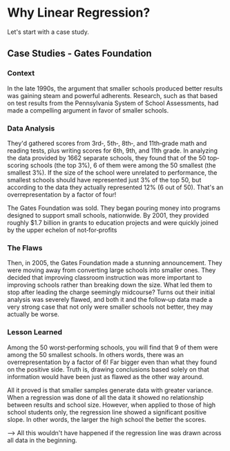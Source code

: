 # Why Linear Regression?

Let's start with a case study.

## Case Studies - Gates Foundation

### Context

In the late 1990s, the argument that smaller schools produced better results was gaining steam and powerful adherents. Research, such as that based on test results from the Pennsylvania System of School Assessments, had made a compelling argument in favor of smaller schools.

### Data Analysis

They'd gathered scores from 3rd‐, 5th‐, 8th‐, and 11th‐grade math and reading tests, plus writing scores for 6th, 9th, and 11th grade. In analyzing the data provided by 1662 separate schools, they found that of the 50 top‐scoring schools (the top 3%), 6 of them were among the 50 smallest (the smallest 3%). If the size of the school were unrelated to performance, the smallest schools should have represented just 3% of the top 50, but according to the data they actually represented 12% (6 out of 50). That's an overrepresentation by a factor of four!

The Gates Foundation was sold. They began pouring money into programs designed to support small schools, nationwide. By 2001, they provided roughly $1.7 billion in grants to education projects and were quickly joined by the upper echelon of not‐for‐profits

### The Flaws

Then, in 2005, the Gates Foundation made a stunning announcement. They were moving away from converting large schools into smaller ones. They decided that improving classroom instruction was more important to improving schools rather than breaking down the size. What led them to stop after leading the charge seemingly midcourse? Turns out their initial analysis was severely flawed, and both it and the follow‐up data made a very strong case that not only were smaller schools not better, they may actually be worse.

### Lesson Learned

Among the 50 worst‐performing schools, you will find that 9 of them were among the 50 smallest schools. In others words, there was an overrepresentation by a factor of 6! Far bigger even than what they found on the positive side. Truth is, drawing conclusions based solely on that information would have been just as flawed as the other way around.

All it proved is that smaller samples generate data with greater variance. When a regression was done of all the data it showed no relationship between results and school size. However, when applied to those of high school students only, the regression line showed a significant positive slope. In other words, the larger the high school the better the scores.

--> All this wouldn't have happened if the regression line was drawn across all data in the beginning.
